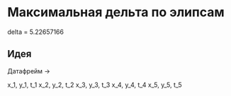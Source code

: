 # Максимальная дельта по элипсам 
delta = 5.22657166 


## Идея

Датафрейм -> 

x_1, y_1, t_1
x_2, y_2, t_2
x_3, y_3, t_3
x_4, y_4, t_4
x_5, y_5, t_5






